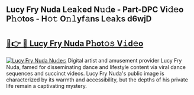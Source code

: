 ## Lucy Fry Nuda L𝚎a𝚔ed N𝚞𝚍e - Part-DPC Vi𝚍𝚎o P𝚑𝚘tos - H𝚘𝚝 O𝚗𝚕yf𝚊ns L𝚎a𝚔s d6wjD

# <h2><a href="http://kf0hgnj.oniu.top/?m=Lucy+Fry+Nuda">🔗👉 🔴 Lucy Fry Nuda P𝚑ot𝚘𝚜 V𝚒d𝚎o</a></h2>

[![Lucy Fry Nuda Nu𝚍e𝚜](https://i.imgur.com/0qMVB7G.gif)](http://kf0hgnj.oniu.top/?m=Lucy+Fry+Nuda)
Digital artist and amusement provider Lucy Fry Nuda, famed for disseminating dance and lifestyle content via viral dance sequences and succinct videos. Lucy Fry Nuda's public image is characterized by its warmth and accessibility, but the depths of his private life remain a captivating mystery.  
